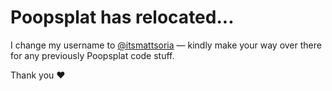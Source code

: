 # Poopsplat has relocated...

I change my username to [@itsmattsoria](https://github.com/itsmattsoria) — kindly make your way over there for any previously Poopsplat code stuff.

Thank you ♥️
